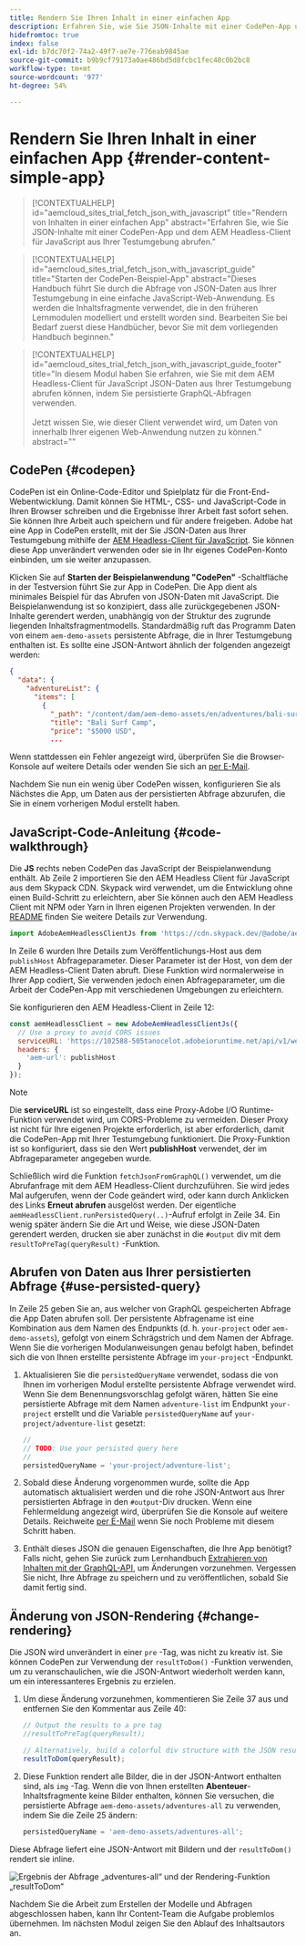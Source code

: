 ```yaml
---
title: Rendern Sie Ihren Inhalt in einer einfachen App
description: Erfahren Sie, wie Sie JSON-Inhalte mit einer CodePen-App und dem AEM Headless-Client für JavaScript aus Ihrer Testumgebung abrufen.
hidefromtoc: true
index: false
exl-id: b7dc70f2-74a2-49f7-ae7e-776eab9845ae
source-git-commit: b9b9cf79173a0ae486bd5d8fcbc1fec48c0b2bc8
workflow-type: tm+mt
source-wordcount: '977'
ht-degree: 54%

---
```



# Rendern Sie Ihren Inhalt in einer einfachen App {#render-content-simple-app}

>[!CONTEXTUALHELP]
>id="aemcloud_sites_trial_fetch_json_with_javascript"
>title="Rendern von Inhalten in einer einfachen App"
>abstract="Erfahren Sie, wie Sie JSON-Inhalte mit einer CodePen-App und dem AEM Headless-Client für JavaScript aus Ihrer Testumgebung abrufen."

>[!CONTEXTUALHELP]
>id="aemcloud_sites_trial_fetch_json_with_javascript_guide"
>title="Starten der CodePen-Beispiel-App"
>abstract="Dieses Handbuch führt Sie durch die Abfrage von JSON-Daten aus Ihrer Testumgebung in eine einfache JavaScript-Web-Anwendung. Es werden die Inhaltsfragmente verwendet, die in den früheren Lernmodulen modelliert und erstellt worden sind. Bearbeiten Sie bei Bedarf zuerst diese Handbücher, bevor Sie mit dem vorliegenden Handbuch beginnen."

>[!CONTEXTUALHELP]
>id="aemcloud_sites_trial_fetch_json_with_javascript_guide_footer"
>title="In diesem Modul haben Sie erfahren, wie Sie mit dem AEM Headless-Client für JavaScript JSON-Daten aus Ihrer Testumgebung abrufen können, indem Sie persistierte GraphQL-Abfragen verwenden.<br><br>Jetzt wissen Sie, wie dieser Client verwendet wird, um Daten von innerhalb Ihrer eigenen Web-Anwendung nutzen zu können."
>abstract=""

## CodePen {#codepen}

CodePen ist ein Online-Code-Editor und Spielplatz für die Front-End-Webentwicklung. Damit können Sie HTML-, CSS- und JavaScript-Code in Ihren Browser schreiben und die Ergebnisse Ihrer Arbeit fast sofort sehen. Sie können Ihre Arbeit auch speichern und für andere freigeben. Adobe hat eine App in CodePen erstellt, mit der Sie JSON-Daten aus Ihrer Testumgebung mithilfe der [AEM Headless-Client für JavaScript](https://github.com/adobe/aem-headless-client-js). Sie können diese App unverändert verwenden oder sie in Ihr eigenes CodePen-Konto einbinden, um sie weiter anzupassen.

Klicken Sie auf **Starten der Beispielanwendung &quot;CodePen&quot;** -Schaltfläche in der Testversion führt Sie zur App in CodePen. Die App dient als minimales Beispiel für das Abrufen von JSON-Daten mit JavaScript. Die Beispielanwendung ist so konzipiert, dass alle zurückgegebenen JSON-Inhalte gerendert werden, unabhängig von der Struktur des zugrunde liegenden Inhaltsfragmentmodells. Standardmäßig ruft das Programm Daten von einem `aem-demo-assets` persistente Abfrage, die in Ihrer Testumgebung enthalten ist. Es sollte eine JSON-Antwort ähnlich der folgenden angezeigt werden:

```json
{
  "data": {
    "adventureList": {
      "items": [
        {
          "_path": "/content/dam/aem-demo-assets/en/adventures/bali-surf-camp/bali-surf-camp",
          "title": "Bali Surf Camp",
          "price": "$5000 USD",
          ...
```

Wenn stattdessen ein Fehler angezeigt wird, überprüfen Sie die Browser-Konsole auf weitere Details oder wenden Sie sich an [per E-Mail](mailto:aem-headless-trials-support@adobe.com?subject=AEM%20Trials%20support%20request).

Nachdem Sie nun ein wenig über CodePen wissen, konfigurieren Sie als Nächstes die App, um Daten aus der persistierten Abfrage abzurufen, die Sie in einem vorherigen Modul erstellt haben.

## JavaScript-Code-Anleitung {#code-walkthrough}

Die **JS** rechts neben CodePen das JavaScript der Beispielanwendung enthält. Ab Zeile 2 importieren Sie den AEM Headless Client für JavaScript aus dem Skypack CDN. Skypack wird verwendet, um die Entwicklung ohne einen Build-Schritt zu erleichtern, aber Sie können auch den AEM Headless Client mit NPM oder Yarn in Ihren eigenen Projekten verwenden. In der [README](https://github.com/adobe/aem-headless-client-js#aem-headless-client-for-javascript) finden Sie weitere Details zur Verwendung.

```javascript
import AdobeAemHeadlessClientJs from 'https://cdn.skypack.dev/@adobe/aem-headless-client-js@v3.2.0';
```

In Zeile 6 wurden Ihre Details zum Veröffentlichungs-Host aus dem `publishHost` Abfrageparameter. Dieser Parameter ist der Host, von dem der AEM Headless-Client Daten abruft. Diese Funktion wird normalerweise in Ihrer App codiert, Sie verwenden jedoch einen Abfrageparameter, um die Arbeit der CodePen-App mit verschiedenen Umgebungen zu erleichtern.

Sie konfigurieren den AEM Headless-Client in Zeile 12:

```javascript
const aemHeadlessClient = new AdobeAemHeadlessClientJs({
  // Use a proxy to avoid CORS issues
  serviceURL: 'https://102588-505tanocelot.adobeioruntime.net/api/v1/web/aem/proxy',
  headers: {
    'aem-url': publishHost
  }
});
```

>[!NOTE]
>
>Die **serviceURL** ist so eingestellt, dass eine Proxy-Adobe I/O Runtime-Funktion verwendet wird, um CORS-Probleme zu vermeiden. Dieser Proxy ist nicht für Ihre eigenen Projekte erforderlich, ist aber erforderlich, damit die CodePen-App mit Ihrer Testumgebung funktioniert. Die Proxy-Funktion ist so konfiguriert, dass sie den Wert **publishHost** verwendet, der im Abfrageparameter angegeben wurde.

Schließlich wird die Funktion `fetchJsonFromGraphQL()` verwendet, um die Abrufanfrage mit dem AEM Headless-Client durchzuführen. Sie wird jedes Mal aufgerufen, wenn der Code geändert wird, oder kann durch Anklicken des Links **Erneut abrufen** ausgelöst werden. Der eigentliche `aemHeadlessClient.runPersistedQuery(..)`-Aufruf erfolgt in Zeile 34. Ein wenig später ändern Sie die Art und Weise, wie diese JSON-Daten gerendert werden, drucken sie aber zunächst in die `#output` div mit dem `resultToPreTag(queryResult)` -Funktion.

## Abrufen von Daten aus Ihrer persistierten Abfrage {#use-persisted-query}

In Zeile 25 geben Sie an, aus welcher von GraphQL gespeicherten Abfrage die App Daten abrufen soll. Der persistente Abfragename ist eine Kombination aus dem Namen des Endpunkts (d. h. `your-project` oder `aem-demo-assets`), gefolgt von einem Schrägstrich und dem Namen der Abfrage. Wenn Sie die vorherigen Modulanweisungen genau befolgt haben, befindet sich die von Ihnen erstellte persistente Abfrage im `your-project` -Endpunkt.

1. Aktualisieren Sie die `persistedQueryName` verwendet, sodass die von Ihnen im vorherigen Modul erstellte persistente Abfrage verwendet wird. Wenn Sie dem Benennungsvorschlag gefolgt wären, hätten Sie eine persistierte Abfrage mit dem Namen `adventure-list` im Endpunkt `your-project` erstellt und die Variable `persistedQueryName` auf `your-project/adventure-list` gesetzt:

   ```javascript
   //
   // TODO: Use your persisted query here
   //
   persistedQueryName = 'your-project/adventure-list';
   ```

1. Sobald diese Änderung vorgenommen wurde, sollte die App automatisch aktualisiert werden und die rohe JSON-Antwort aus Ihrer persistierten Abfrage in den `#output`-Div drucken. Wenn eine Fehlermeldung angezeigt wird, überprüfen Sie die Konsole auf weitere Details. Reichweite [per E-Mail](mailto:aem-headless-trials-support@adobe.com?subject=AEM%20Trials%20support%20request) wenn Sie noch Probleme mit diesem Schritt haben.

1. Enthält dieses JSON die genauen Eigenschaften, die Ihre App benötigt? Falls nicht, gehen Sie zurück zum Lernhandbuch [Extrahieren von Inhalten mit der GraphQL-API](https://experience.adobe.com/experiencemanager/learn/extract_content_using_graphql), um Änderungen vorzunehmen. Vergessen Sie nicht, Ihre Abfrage zu speichern und zu veröffentlichen, sobald Sie damit fertig sind.

## Änderung von JSON-Rendering {#change-rendering}

Die JSON wird unverändert in einer `pre` -Tag, was nicht zu kreativ ist. Sie können CodePen zur Verwendung der `resultToDom()` -Funktion verwenden, um zu veranschaulichen, wie die JSON-Antwort wiederholt werden kann, um ein interessanteres Ergebnis zu erzielen.

1. Um diese Änderung vorzunehmen, kommentieren Sie Zeile 37 aus und entfernen Sie den Kommentar aus Zeile 40:

   ```javascript
   // Output the results to a pre tag
   //resultToPreTag(queryResult);
   
   // Alternatively, build a colorful div structure with the JSON results and render images inline
   resultToDom(queryResult);
   ```

1. Diese Funktion rendert alle Bilder, die in der JSON-Antwort enthalten sind, als `img` -Tag. Wenn die von Ihnen erstellten **Abenteuer**-Inhaltsfragmente keine Bilder enthalten, können Sie versuchen, die persistierte Abfrage `aem-demo-assets/adventures-all` zu verwenden, indem Sie die Zeile 25 ändern:

   ```javascript
   persistedQueryName = 'aem-demo-assets/adventures-all';
   ```

Diese Abfrage liefert eine JSON-Antwort mit Bildern und der `resultToDom()` rendert sie inline.

![Ergebnis der Abfrage „adventures-all“ und der Rendering-Funktion „resultToDom“](assets/do-not-localize/adventures-all-query-result.png)

Nachdem Sie die Arbeit zum Erstellen der Modelle und Abfragen abgeschlossen haben, kann Ihr Content-Team die Aufgabe problemlos übernehmen. Im nächsten Modul zeigen Sie den Ablauf des Inhaltsautors an.
